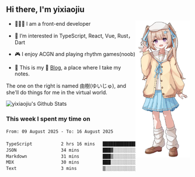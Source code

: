 ## Hi there, I'm yixiaojiu

<img src="./yuiju.webp" align="right" width="150" />

- 🧑🏻‍💻 I am a front-end developer

- 👀 I’m interested in TypeScript, React, Vue, Rust，Dart

- 🎮 I enjoy ACGN and playing rhythm games(noob)

- 🌱 This is my 📝 [Blog](https://note.yixiaojiu.top), a place where I take my notes.

The one on the right is named 由樹(ゆいじゅ), and she'll do things for me in the virtual world.

<img src="https://bad-apple-github-readme.vercel.app/api?show_icons=true&hide_title=true&hide_rank=true&count_private=true&show_bg=1&username=yixiaojiu" alt="yixiaojiu's Github Stats"/>

### This week I spent my time on

<!--START_SECTION:waka-->

```txt
From: 09 August 2025 - To: 16 August 2025

TypeScript           2 hrs 16 mins   ██████████████▒░░░░░░░░░░   57.19 %
JSON                 34 mins         ███▓░░░░░░░░░░░░░░░░░░░░░   14.32 %
Markdown             31 mins         ███▒░░░░░░░░░░░░░░░░░░░░░   13.22 %
MDX                  30 mins         ███░░░░░░░░░░░░░░░░░░░░░░   12.57 %
Text                 3 mins          ▒░░░░░░░░░░░░░░░░░░░░░░░░   01.48 %
```

<!--END_SECTION:waka-->
